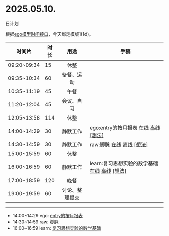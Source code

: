 # 2025.05.10.
日计划

根据[ego模型时间接口](https://gitee.com/hyg/blog/blob/master/timeflow.md)，今天绑定模版1(1d)。

| 时间片 | 时长 | 用途 | 手稿 |
| --- | --- | :---: | --- |
| 09:20~09:34 | 15 | 休整 |  |
| 09:35~10:34 | 60 | 备餐、运动 |  |
| 10:35~11:19 | 45 | 午餐 |  |
| 11:20~12:04 | 45 | 会议、自习 |  |
| 12:05~13:58 | 114 | 休整 |  |
| 14:00~14:29 | 30 | 静默工作 | ego:entry的按月报表 [在线](http://simp.ly/p/8t3vlk) [离线](../../draft/2025/20250510140000.md) <a href="mailto:huangyg@mars22.com?subject=关于2025.05.10.[ego:entry的按月报表]任务&body=日期: 20250510%0D%0A序号: 5%0D%0A手稿:../../draft/2025/20250510140000.md%0D%0A---请勿修改邮件主题及以上内容 从下一行开始写您的想法---%0D%0A">[想法]</a> |
| 14:30~14:59 | 30 | 静默工作 | raw:脚脉 [在线](http://simp.ly/p/5k9gJy) [离线](../../draft/2025/20250510143000.md) <a href="mailto:huangyg@mars22.com?subject=关于2025.05.10.[raw:脚脉]任务&body=日期: 20250510%0D%0A序号: 6%0D%0A手稿:../../draft/2025/20250510143000.md%0D%0A---请勿修改邮件主题及以上内容 从下一行开始写您的想法---%0D%0A">[想法]</a> |
| 15:00~15:59 | 60 | 休整 |  |
| 16:00~16:59 | 60 | 静默工作 | learn:复习思想实验的数学基础 [在线](http://simp.ly/p/4QDThK) [离线](../../draft/2025/20250510160000.md) <a href="mailto:huangyg@mars22.com?subject=关于2025.05.10.[learn:复习思想实验的数学基础]任务&body=日期: 20250510%0D%0A序号: 8%0D%0A手稿:../../draft/2025/20250510160000.md%0D%0A---请勿修改邮件主题及以上内容 从下一行开始写您的想法---%0D%0A">[想法]</a> |
| 17:00~18:59 | 120 | 晚餐 |  |
| 19:00~19:59 | 60 | 讨论、整理提交 |  |

---

- 14:00~14:29	ego: [entry的按月报表](../../draft/2025/20250510.01.md)
- 14:30~14:59	raw: [脚脉](../../draft/2025/20250510.02.md)
- 16:00~16:59	learn: [复习思想实验的数学基础](../../draft/2025/20250510.03.md)
